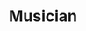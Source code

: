 ---
pid: ch454
title: Musician
location_transcription: Northern Liberties
coordinates: "[-75.1490044, 39.9633404]"
zipcode: '19102'
gen_neighborhood: Center City
neighborhood: Rittenhouse Square,Avenue of The Arts
outside_phl: 
age: '27'
age_range: 20-29
instagram: 
image_file_name: ch_454.jpg
proposal_transcription: Busts of famous philly musicians who give back to the city
topic: Music
topic_summary: 0, 0
type: Sculpture Statue
keywords_other: 
credit: 
image_labels: 
twitter: 
facebook: 
permalink: "/monuments/ch454/"
layout: item-page
---